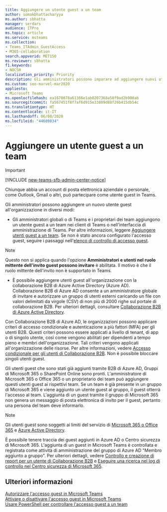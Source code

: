 ```yaml
---
title: Aggiungere un utente guest a un team
author: somakbhattacharyya
ms.author: sbhatta
manager: serdars
audience: ITPro
ms.topic: article
ms.service: msteams
ms.collection:
- Teams_ITAdmin_GuestAccess
- M365-collaboration
search.appverid: MET150
ms.reviewer: sbhatta
f1.keywords:
- NOCSH
localization_priority: Priority
description: Gli amministratori possono imparare ad aggiungere nuovi utenti guest a un'organizzazione nei client desktop e Web di Microsoft Teams e nel portale di collaborazione B2B di Azure Active Directory.
ms.custom: seo-marvel-mar2020
appliesto:
- Microsoft Teams
ms.openlocfilehash: ea1670078a61366e1ab0207368a58f9ad2b900ab
ms.sourcegitcommit: fa567451f8f7af6d915e33809d88f26b415db54c
ms.translationtype: HT
ms.contentlocale: it-IT
ms.lasthandoff: 06/08/2020
ms.locfileid: "44609834"
---
```

<a name="add-a-guest-to-a-team"></a>Aggiungere un utente guest a un team
=====================
> [!IMPORTANT]
> [!INCLUDE [new-teams-sfb-admin-center-notice](includes/new-teams-sfb-admin-center-notice.md)]

Chiunque abbia un account di posta elettronica aziendale o personale, come Outlook, Gmail o altri, può partecipare come utente guest in Teams.

Gli amministratori possono aggiungere un nuovo utente guest all'organizzazione in diversi modi:
- Gli amministratori globali o di Teams e i proprietari dei team aggiungono un utente guest a un team nei client di Teams o nell'interfaccia di amministrazione di Teams. Per altre informazioni, leggere [Aggiungere utenti guest a un team](https://support.office.com/article/add-guests-to-a-team-fccb4fa6-f864-4508-bdde-256e7384a14f). Se non è stato ancora configurato l'accesso guest, seguire i passaggi nell'[elenco di controllo di accesso guest](guest-access-checklist.md).

> [!NOTE] 
> Questo non si applica quando l'opzione **Amministratori e utenti nel ruolo mittente dell'invito guest possono invitare** è abilitata. Il motivo è che il ruolo mittente dell'invito non è supportato in Teams.

- È possibile aggiungere utenti guest all'organizzazione con la collaborazione B2B di Azure Active Directory (Azure AD). Collaborazione B2B di Azure AD consente a un amministratore globale di invitare e autorizzare un gruppo di utenti esterni caricando un file con valori delimitati da virgole (CSV) di non più di 2000 righe sul portale di collaborazione B2B. Per ulteriori dettagli, consultare [Collaborazione B2B di Azure Active Directory](https://go.microsoft.com/fwlink/p/?linkid=826383).

Con Collaborazione B2B di Azure AD, le organizzazioni possono applicare criteri di accesso condizionale e autenticazione a più fattori (MFA) per gli utenti B2B. Questi criteri possono essere applicati a livello di tenant, di app o di singolo utente, così come vengono abilitati per dipendenti a tempo pieno e membri dell'organizzazione. Tali criteri vengono applicati all'organizzazione delle risorse. Per altre informazioni, vedere [Accesso condizionale per gli utenti di Collaborazione B2B](https://go.microsoft.com/fwlink/?linkid=857454). Non è possibile bloccare singoli utenti guest.

Gli utenti guest che sono stati già aggiunti tramite B2B di Azure AD, Gruppi di Microsoft 365 o SharePoint Online sono pronti. L'amministratore di Microsoft 365 o Office 365 o un proprietario dei team può aggiungere questi utenti guest ai rispettivi team. Se un team è già presente in un gruppo di Microsoft 365 e viene aggiunto un utente guest al gruppo, il guest otterrà l'accesso al team. L'aggiunta di un guest tramite il gruppo di Microsoft 365 non genera un messaggio di posta elettronica di invito per il guest, pertanto una persona del team deve informarlo.

> [!NOTE]
> Gli utenti guest sono soggetti ai limiti del servizio di [Microsoft 365 o Office 365](https://go.microsoft.com/fwlink/p/?linkid=282347) e [Azure Active Directory](https://go.microsoft.com/fwlink/p/?linkid=853019).

È possibile tenere traccia dei guest aggiunti in Azure AD o Centro sicurezza di Microsoft 365. L'aggiunta di un guest in Microsoft Teams è controllata e registrata come attività di amministrazione del gruppo di Azure AD "Membro aggiunto a gruppo". Per ulteriori dettagli, vedere [Controllo e creazione di report per un utente di Collaborazione B2B](https://go.microsoft.com/fwlink/p/?linkid=858884) e [Eseguire una ricerca nel log di controllo nel Centro sicurezza di Microsoft 365](https://support.office.com/article/Search-the-audit-log-in-the-Office-365-Security--Compliance-Center-0d4d0f35-390b-4518-800e-0c7ec95e946c).


## <a name="more-information"></a>Ulteriori informazioni

[Autorizzare l'accesso guest in Microsoft Teams](teams-dependencies.md)</br>
[Attivare o disattivare l'accesso guest in Microsoft Teams](set-up-guests.md)</br>
[Usare PowerShell per controllare l'accesso guest a un team](guest-access-powershell.md)
